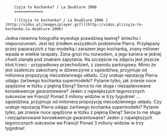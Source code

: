 
        Czyja to kochanka? / La Doublure 2006 
        =============
        
        [![Czyja to kochanka? / La Doublure 2006 ](http://vidos.pl/images/player.gif)](http://vidos.pl/czyja-to-kochanka-la-doublure-2006)
        
        
 Jedna niewinna fotografia wywołuje prawdziwą lawinę? śmiechu i nieporozumień. Jest też źródłem wszystkich problemów Pierra. Przyłapany przez paparazzich z top-modelką i zarazem jego kochanką, znany milioner wpada w wielkie tarapaty. Żona grozi mu rozwodem, a jego kariera w jednej chwili stanęła pod znakiem zapytania. Na szczęście na zdjęciu jest jeszcze ktoś trzeci - przypadkowy przechodzień, z zawodu parkingowy. Mimo że jest szaleńczo zakochany w dziewczynie z sąsiedztwa, przyjmuje od milionera propozycję niecodziennego układu. Czy uratuje reputację Pierra udając żarliwego kochanka supermodelki? Pytanie tylko, jak zniesie noce spędzone w łóżku z piękną Eleną? Serce to nie sługa i niezaplanowane konsekwencje gwarantowane? Jeden z największych tegorocznych sukcesów we Francji! Ponad 3 miliony widzów w trzy tygodnie!   ... sąsiedztwa, przyjmuje od milionera propozycję niecodziennego układu. Czy uratuje reputację Pierra udając żarliwego kochanka supermodelki? Pytanie tylko, jak zniesie noce spędzone w łóżku z piękną Eleną? Serce to nie sługa i niezaplanowane konsekwencje gwarantowane? Jeden z największych tegorocznych sukcesów we Francji! Ponad 3 miliony widzów w trzy tygodnie!
    